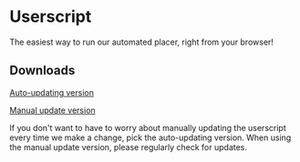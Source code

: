 # Userscript

The easiest way to run our automated placer, right from your browser!

## Downloads

[Auto-updating version](https://github.com/SpaceRPlace/Userscript/releases/download/latest/spacerplace-userscript-autoupdater.user.js)

[Manual update version](https://github.com/SpaceRPlace/Userscript/releases/download/latest/spacerplace-userscript.user.js)

If you don't want to have to worry about manually updating the userscript every time we make a change, pick the
auto-updating version. When using the manual update version, please regularly check for updates.
